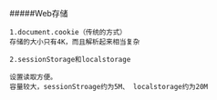 #####Web存储


    1.document.cookie（传统的方式）
    存储的大小只有4K，而且解析起来相当复杂

    2.sessionStorage和localstorage
    
    设置读取方便。
    容量较大，sessionStroage约为5M、 localstorage约为20M